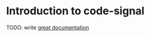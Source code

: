 # Introduction to code-signal

TODO: write [great documentation](http://jacobian.org/writing/what-to-write/)
